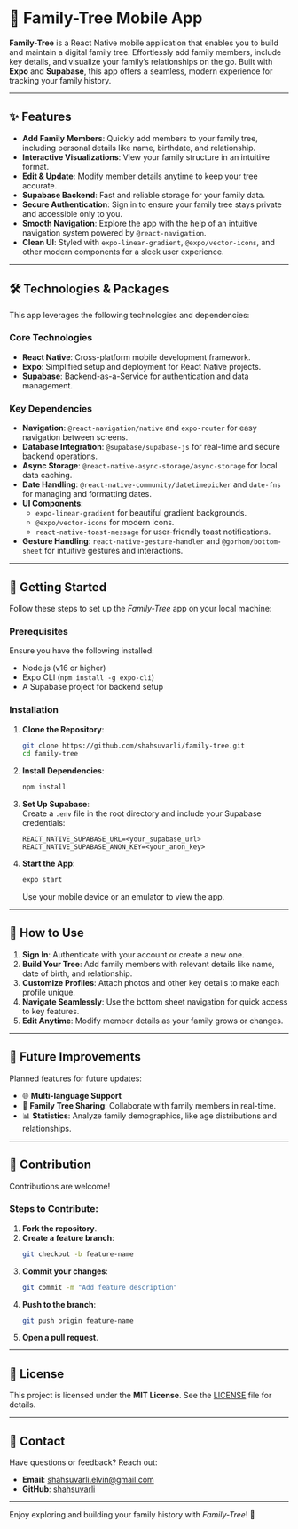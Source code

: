 # 🌳 Family-Tree Mobile App  

**Family-Tree** is a React Native mobile application that enables you to build and maintain a digital family tree. Effortlessly add family members, include key details, and visualize your family’s relationships on the go. Built with **Expo** and **Supabase**, this app offers a seamless, modern experience for tracking your family history.  

---

## ✨ Features  

- **Add Family Members**: Quickly add members to your family tree, including personal details like name, birthdate, and relationship.
- **Interactive Visualizations**: View your family structure in an intuitive format.
- **Edit & Update**: Modify member details anytime to keep your tree accurate.
- **Supabase Backend**: Fast and reliable storage for your family data.
- **Secure Authentication**: Sign in to ensure your family tree stays private and accessible only to you.
- **Smooth Navigation**: Explore the app with the help of an intuitive navigation system powered by `@react-navigation`.
- **Clean UI**: Styled with `expo-linear-gradient`, `@expo/vector-icons`, and other modern components for a sleek user experience.

---

## 🛠️ Technologies & Packages  

This app leverages the following technologies and dependencies:  

### **Core Technologies**
- **React Native**: Cross-platform mobile development framework.
- **Expo**: Simplified setup and deployment for React Native projects.
- **Supabase**: Backend-as-a-Service for authentication and data management.

### **Key Dependencies**
- **Navigation**: `@react-navigation/native` and `expo-router` for easy navigation between screens.
- **Database Integration**: `@supabase/supabase-js` for real-time and secure backend operations.
- **Async Storage**: `@react-native-async-storage/async-storage` for local data caching.
- **Date Handling**: `@react-native-community/datetimepicker` and `date-fns` for managing and formatting dates.
- **UI Components**: 
  - `expo-linear-gradient` for beautiful gradient backgrounds.
  - `@expo/vector-icons` for modern icons.
  - `react-native-toast-message` for user-friendly toast notifications.
- **Gesture Handling**: `react-native-gesture-handler` and `@gorhom/bottom-sheet` for intuitive gestures and interactions.

---

## 📱 Getting Started  

Follow these steps to set up the *Family-Tree* app on your local machine:  

### Prerequisites  
Ensure you have the following installed:  
- Node.js (v16 or higher)  
- Expo CLI (`npm install -g expo-cli`)  
- A Supabase project for backend setup  

### Installation  

1. **Clone the Repository**:
   ```bash
   git clone https://github.com/shahsuvarli/family-tree.git
   cd family-tree
   ```

2. **Install Dependencies**:
   ```bash
   npm install
   ```

3. **Set Up Supabase**:  
   Create a `.env` file in the root directory and include your Supabase credentials:  
   ```env
   REACT_NATIVE_SUPABASE_URL=<your_supabase_url>
   REACT_NATIVE_SUPABASE_ANON_KEY=<your_anon_key>
   ```

4. **Start the App**:
   ```bash
   expo start
   ```
   Use your mobile device or an emulator to view the app.

---

## 🎯 How to Use  

1. **Sign In**: Authenticate with your account or create a new one.  
2. **Build Your Tree**: Add family members with relevant details like name, date of birth, and relationship.  
3. **Customize Profiles**: Attach photos and other key details to make each profile unique.  
4. **Navigate Seamlessly**: Use the bottom sheet navigation for quick access to key features.  
5. **Edit Anytime**: Modify member details as your family grows or changes.  

---

## 🚀 Future Improvements  

Planned features for future updates:  
- 🌐 **Multi-language Support**  
- 🔄 **Family Tree Sharing**: Collaborate with family members in real-time.  
- 📊 **Statistics**: Analyze family demographics, like age distributions and relationships.  

---

## 🤝 Contribution  

Contributions are welcome!  

### Steps to Contribute:
1. **Fork the repository**.  
2. **Create a feature branch**:
   ```bash
   git checkout -b feature-name
   ```
3. **Commit your changes**:
   ```bash
   git commit -m "Add feature description"
   ```
4. **Push to the branch**:
   ```bash
   git push origin feature-name
   ```
5. **Open a pull request**.  

---

## 📜 License  

This project is licensed under the **MIT License**. See the [LICENSE](LICENSE) file for details.  

---

## 📧 Contact  

Have questions or feedback? Reach out:  
- **Email**: shahsuvarli.elvin@gmail.com  
- **GitHub**: [shahsuvarli](https://github.com/shahsuvarli)  

---

Enjoy exploring and building your family history with *Family-Tree*! 🌟  
